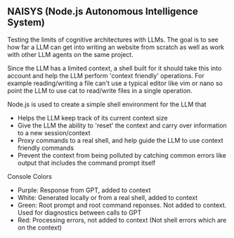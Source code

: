 ## NAISYS (Node.js Autonomous Intelligence System)

Testing the limits of cognitive architectures with LLMs. The goal is to see how far a LLM can
get into writing an website from scratch as well as work with other LLM agents on the same project.

Since the LLM has a limited context, a shell built for it should take this into account and help the LLM
perform 'context friendly' operations. For example reading/writing a file can't use a typical editor like 
vim or nano so point the LLM to use cat to read/write files in a single operation. 

Node.js is used to create a simple shell environment for the LLM that
- Helps the LLM keep track of its current context size
- Give the LLM the ability to 'reset' the context and carry over information to a new session/context
- Proxy commands to a real shell, and help guide the LLM to use context friendly commands
- Prevent the context from being polluted by catching common errors like output that includes the command prompt itself

Console Colors
- Purple: Response from GPT, added to context
- White: Generated locally or from a real shell, added to context
- Green: Root prompt and root command reponses. Not added to context. Used for diagnostics between calls to GPT
- Red: Processing errors, not added to context (Not shell errors which are on the context)
